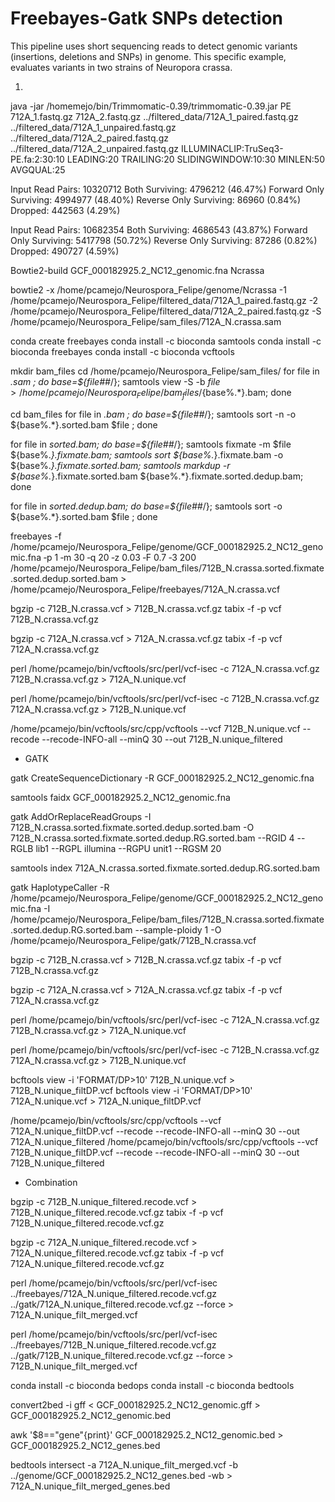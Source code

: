# Freebayes-Gatk SNPs detection

This pipeline uses short sequencing reads to detect genomic variants (insertions, deletions and SNPs) in genome. This specific example, evaluates variants in two strains of Neuropora crassa. 

1. 

java -jar /homemejo/bin/Trimmomatic-0.39/trimmomatic-0.39.jar PE 712A_1.fastq.gz 712A_2.fastq.gz ../filtered_data/712A_1_paired.fastq.gz ../filtered_data/712A_1_unpaired.fastq.gz ../filtered_data/712A_2_paired.fastq.gz ../filtered_data/712A_2_unpaired.fastq.gz ILLUMINACLIP:TruSeq3-PE.fa:2:30:10 LEADING:20 TRAILING:20 SLIDINGWINDOW:10:30 MINLEN:50 AVGQUAL:25


Input Read Pairs: 10320712 Both Surviving: 4796212 (46.47%) Forward Only Surviving: 4994977 (48.40%) Reverse Only Surviving: 86960 (0.84%) Dropped: 442563 (4.29%)

Input Read Pairs: 10682354 Both Surviving: 4686543 (43.87%) Forward Only Surviving: 5417798 (50.72%) Reverse Only Surviving: 87286 (0.82%) Dropped: 490727 (4.59%)


Bowtie2-build GCF_000182925.2_NC12_genomic.fna Ncrassa

bowtie2  -x /home/pcamejo/Neurospora_Felipe/genome/Ncrassa -1 /home/pcamejo/Neurospora_Felipe/filtered_data/712A_1_paired.fastq.gz -2 /home/pcamejo/Neurospora_Felipe/filtered_data/712A_2_paired.fastq.gz -S /home/pcamejo/Neurospora_Felipe/sam_files/712A_N.crassa.sam

conda create freebayes
conda install -c bioconda samtools
conda install -c bioconda freebayes
conda install -c bioconda vcftools 

mkdir bam_files
cd /home/pcamejo/Neurospora_Felipe/sam_files/
for file in *.sam ; do base=${file##*/}; samtools view -S -b  $file > /home/pcamejo/Neurospora_Felipe/bam_files/${base%.*}.bam; done 

cd bam_files
for file in *.bam ; do base=${file##*/}; samtools sort -n -o ${base%.*}.sorted.bam $file ; done

for file in *sorted.bam; do base=${file##*/}; samtools fixmate -m $file ${base%.*}.fixmate.bam;
samtools sort ${base%.*}.fixmate.bam -o ${base%.*}.fixmate.sorted.bam; samtools markdup -r ${base%.*}.fixmate.sorted.bam ${base%.*}.fixmate.sorted.dedup.bam; done

for file in *sorted.dedup.bam; do base=${file##*/}; samtools sort -o ${base%.*}.sorted.bam $file ; done

freebayes -f /home/pcamejo/Neurospora_Felipe/genome/GCF_000182925.2_NC12_genomic.fna ‐p 1 ‐m 30 ‐q 20 ‐z 0.03 ‐F 0.7 ‐3 200 /home/pcamejo/Neurospora_Felipe/bam_files/712B_N.crassa.sorted.fixmate.sorted.dedup.sorted.bam > /home/pcamejo/Neurospora_Felipe/freebayes/712A_N.crassa.vcf

bgzip -c 712B_N.crassa.vcf > 712B_N.crassa.vcf.gz
tabix -f -p vcf 712B_N.crassa.vcf.gz

bgzip -c 712A_N.crassa.vcf > 712A_N.crassa.vcf.gz
tabix -f -p vcf 712A_N.crassa.vcf.gz

perl /home/pcamejo/bin/vcftools/src/perl/vcf-isec -c 712A_N.crassa.vcf.gz 712B_N.crassa.vcf.gz > 712A_N.unique.vcf

perl /home/pcamejo/bin/vcftools/src/perl/vcf-isec -c 712B_N.crassa.vcf.gz  712A_N.crassa.vcf.gz > 712B_N.unique.vcf

/home/pcamejo/bin/vcftools/src/cpp/vcftools --vcf 712B_N.unique.vcf  --recode --recode-INFO-all --minQ 30 --out 712B_N.unique_filtered


- GATK

gatk CreateSequenceDictionary -R GCF_000182925.2_NC12_genomic.fna

samtools faidx GCF_000182925.2_NC12_genomic.fna

gatk AddOrReplaceReadGroups -I 712B_N.crassa.sorted.fixmate.sorted.dedup.sorted.bam -O 712B_N.crassa.sorted.fixmate.sorted.dedup.RG.sorted.bam --RGID 4  --RGLB lib1  --RGPL illumina  --RGPU unit1 --RGSM 20

samtools index 712A_N.crassa.sorted.fixmate.sorted.dedup.RG.sorted.bam

gatk HaplotypeCaller -R /home/pcamejo/Neurospora_Felipe/genome/GCF_000182925.2_NC12_genomic.fna -I  /home/pcamejo/Neurospora_Felipe/bam_files/712B_N.crassa.sorted.fixmate.sorted.dedup.RG.sorted.bam  --sample-ploidy 1 -O /home/pcamejo/Neurospora_Felipe/gatk/712B_N.crassa.vcf

bgzip -c 712B_N.crassa.vcf > 712B_N.crassa.vcf.gz
tabix -f -p vcf 712B_N.crassa.vcf.gz

bgzip -c 712A_N.crassa.vcf > 712A_N.crassa.vcf.gz
tabix -f -p vcf 712A_N.crassa.vcf.gz

perl /home/pcamejo/bin/vcftools/src/perl/vcf-isec -c 712A_N.crassa.vcf.gz 712B_N.crassa.vcf.gz > 712A_N.unique.vcf

perl /home/pcamejo/bin/vcftools/src/perl/vcf-isec -c 712B_N.crassa.vcf.gz  712A_N.crassa.vcf.gz > 712B_N.unique.vcf

bcftools view -i 'FORMAT/DP>10' 712B_N.unique.vcf > 712B_N.unique_filtDP.vcf 
bcftools view -i 'FORMAT/DP>10' 712A_N.unique.vcf > 712A_N.unique_filtDP.vcf 

/home/pcamejo/bin/vcftools/src/cpp/vcftools --vcf 712A_N.unique_filtDP.vcf  --recode --recode-INFO-all --minQ 30 --out 712A_N.unique_filtered
/home/pcamejo/bin/vcftools/src/cpp/vcftools --vcf 712B_N.unique_filtDP.vcf  --recode --recode-INFO-all --minQ 30 --out 712B_N.unique_filtered

- Combination

bgzip -c 712B_N.unique_filtered.recode.vcf > 712B_N.unique_filtered.recode.vcf.gz
tabix -f -p vcf 712B_N.unique_filtered.recode.vcf.gz

bgzip -c 712A_N.unique_filtered.recode.vcf > 712A_N.unique_filtered.recode.vcf.gz
tabix -f -p vcf 712A_N.unique_filtered.recode.vcf.gz

perl /home/pcamejo/bin/vcftools/src/perl/vcf-isec ../freebayes/712A_N.unique_filtered.recode.vcf.gz ../gatk/712A_N.unique_filtered.recode.vcf.gz --force > 712A_N.unique_filt_merged.vcf

perl /home/pcamejo/bin/vcftools/src/perl/vcf-isec ../freebayes/712B_N.unique_filtered.recode.vcf.gz ../gatk/712B_N.unique_filtered.recode.vcf.gz --force > 712B_N.unique_filt_merged.vcf


conda install -c bioconda bedops
conda install -c bioconda bedtools

convert2bed -i gff < GCF_000182925.2_NC12_genomic.gff > GCF_000182925.2_NC12_genomic.bed

awk '$8=="gene"{print}' GCF_000182925.2_NC12_genomic.bed > GCF_000182925.2_NC12_genes.bed

bedtools intersect -a 712A_N.unique_filt_merged.vcf -b ../genome/GCF_000182925.2_NC12_genes.bed -wb > 712A_N.unique_filt_merged_genes.bed
